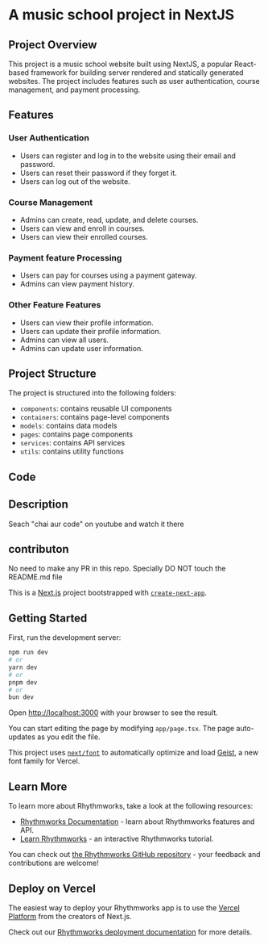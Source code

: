 # A music school project in NextJS
## Project Overview
This project is a music school website built using NextJS, a popular React-based framework for building server
rendered and statically generated websites. The project includes features such as user authentication, course
management, and payment processing.
## Features
### User Authentication
* Users can register and log in to the website using their email and password.
* Users can reset their password if they forget it.
* Users can log out of the website.
### Course Management
* Admins can create, read, update, and delete courses.
* Users can view and enroll in courses.
* Users can view their enrolled courses.
### Payment feature Processing
* Users can pay for courses using a payment gateway.
* Admins can view payment history.
### Other Feature Features
* Users can view their profile information.
* Users can update their profile information.
* Admins can view all users.
* Admins can update user information.
## Project Structure
The project is structured into the following folders:
* `components`: contains reusable UI components
* `containers`: contains page-level components
* `models`: contains data models
* `pages`: contains page components
* `services`: contains API services
* `utils`: contains utility functions
## Code

## Description
Seach "chai aur code" on youtube and watch it there

## contributon
No need to make any PR in this repo. Specially DO NOT touch the README.md file

This is a [Next.js](https://nextjs.org) project bootstrapped with [`create-next-app`](https://nextjs.org/docs/app/api-reference/cli/create-next-app).

## Getting Started

First, run the development server:

```bash
npm run dev
# or
yarn dev
# or
pnpm dev
# or
bun dev
```

Open [http://localhost:3000](http://localhost:3000) with your browser to see the result.

You can start editing the page by modifying `app/page.tsx`. The page auto-updates as you edit the file.

This project uses [`next/font`](https://nextjs.org/docs/app/building-your-application/optimizing/fonts) to automatically optimize and load [Geist](https://vercel.com/font), a new font family for Vercel.

## Learn More

To learn more about Rhythmworks, take a look at the following resources:

- [Rhythmworks Documentation](https://rhythmworks.com/docs) - learn about Rhythmworks features and API.
- [Learn Rhythmworks](https://rhythmworks.com/learn) - an interactive Rhythmworks tutorial.

You can check out [the Rhythmworks GitHub repository](https://github.com/rhythmworks/rhythmworks) - your feedback and contributions are welcome!

## Deploy on Vercel

The easiest way to deploy your Rhythmworks app is to use the [Vercel Platform](https://vercel.com/new?utm_medium=default-template&filter=next.js&utm_source=create-next-app&utm_campaign=create-next-app-readme) from the creators of Next.js.

Check out our [Rhythmworks deployment documentation](https://rhythmworks.com/docs/deploying) for more details.




